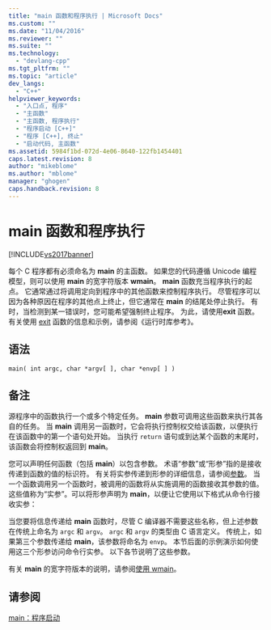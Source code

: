 ```yaml
---
title: "main 函数和程序执行 | Microsoft Docs"
ms.custom: ""
ms.date: "11/04/2016"
ms.reviewer: ""
ms.suite: ""
ms.technology: 
  - "devlang-cpp"
ms.tgt_pltfrm: ""
ms.topic: "article"
dev_langs: 
  - "C++"
helpviewer_keywords: 
  - "入口点, 程序"
  - "主函数"
  - "主函数, 程序执行"
  - "程序启动 [C++]"
  - "程序 [C++], 终止"
  - "启动代码, 主函数"
ms.assetid: 5984f1bd-072d-4e06-8640-122fb1454401
caps.latest.revision: 8
author: "mikeblome"
ms.author: "mblome"
manager: "ghogen"
caps.handback.revision: 8
---
```

# main 函数和程序执行
[!INCLUDE[vs2017banner](../assembler/inline/includes/vs2017banner.md)]

每个 C 程序都有必须命名为 **main** 的主函数。  如果您的代码遵循 Unicode 编程模型，则可以使用 **main** 的宽字符版本 **wmain**。  **main** 函数充当程序执行的起点。  它通常通过将调用定向到程序中的其他函数来控制程序执行。  尽管程序可以因为各种原因在程序的其他点上终止，但它通常在 **main** 的结尾处停止执行。  有时，当检测到某一错误时，您可能希望强制终止程序。  为此，请使用**exit** 函数。  有关使用 [exit](../c-runtime-library/reference/exit-exit-exit.md) 函数的信息和示例，请参阅《运行时库参考》。  
  
## 语法  
  
```  
main( int argc, char *argv[ ], char *envp[ ] )  
```  
  
## 备注  
 源程序中的函数执行一个或多个特定任务。  **main** 参数可调用这些函数来执行其各自的任务。  当 **main** 调用另一函数时，它会将执行控制权交给该函数，以便执行在该函数中的第一个语句处开始。  当执行 `return` 语句或到达某个函数的末尾时，该函数会将控制权返回到 **main**。  
  
 您可以声明任何函数（包括 **main**）以包含参数。  术语“参数”或“形参”指的是接收传递到函数的值的标识符。  有关将实参传递到形参的详细信息，请参阅[参数](../c-language/parameters.md)。  当一个函数调用另一个函数时，被调用的函数将从实施调用的函数接收其参数的值。  这些值称为“实参”。可以将形参声明为 **main**，以便让它使用以下格式从命令行接收实参：  
  
 当您要将信息传递给 **main** 函数时，尽管 C 编译器不需要这些名称，但上述参数在传统上命名为 `argc` 和 `argv`。  `argc` 和 `argv` 的类型由 C 语言定义。  传统上，如果第三个参数传递给 **main**，该参数将命名为 `envp`。  本节后面的示例演示如何使用这三个形参访问命令行实参。  以下各节说明了这些参数。  
  
 有关 **main** 的宽字符版本的说明，请参阅[使用 wmain](../c-language/using-wmain.md)。  
  
## 请参阅  
 [main：程序启动](../cpp/main-program-startup.md)